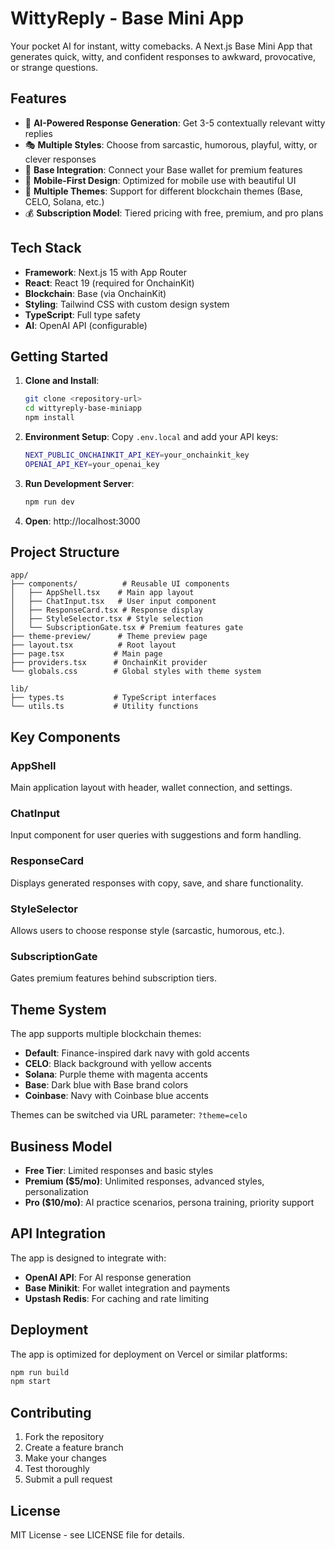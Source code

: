 # WittyReply - Base Mini App

Your pocket AI for instant, witty comebacks. A Next.js Base Mini App that generates quick, witty, and confident responses to awkward, provocative, or strange questions.

## Features

- 🤖 **AI-Powered Response Generation**: Get 3-5 contextually relevant witty replies
- 🎭 **Multiple Styles**: Choose from sarcastic, humorous, playful, witty, or clever responses
- 💎 **Base Integration**: Connect your Base wallet for premium features
- 📱 **Mobile-First Design**: Optimized for mobile use with beautiful UI
- 🎨 **Multiple Themes**: Support for different blockchain themes (Base, CELO, Solana, etc.)
- 💰 **Subscription Model**: Tiered pricing with free, premium, and pro plans

## Tech Stack

- **Framework**: Next.js 15 with App Router
- **React**: React 19 (required for OnchainKit)
- **Blockchain**: Base (via OnchainKit)
- **Styling**: Tailwind CSS with custom design system
- **TypeScript**: Full type safety
- **AI**: OpenAI API (configurable)

## Getting Started

1. **Clone and Install**:
   ```bash
   git clone <repository-url>
   cd wittyreply-base-miniapp
   npm install
   ```

2. **Environment Setup**:
   Copy `.env.local` and add your API keys:
   ```bash
   NEXT_PUBLIC_ONCHAINKIT_API_KEY=your_onchainkit_key
   OPENAI_API_KEY=your_openai_key
   ```

3. **Run Development Server**:
   ```bash
   npm run dev
   ```

4. **Open**: http://localhost:3000

## Project Structure

```
app/
├── components/          # Reusable UI components
│   ├── AppShell.tsx    # Main app layout
│   ├── ChatInput.tsx   # User input component
│   ├── ResponseCard.tsx # Response display
│   ├── StyleSelector.tsx # Style selection
│   └── SubscriptionGate.tsx # Premium features gate
├── theme-preview/      # Theme preview page
├── layout.tsx          # Root layout
├── page.tsx           # Main page
├── providers.tsx      # OnchainKit provider
└── globals.css        # Global styles with theme system

lib/
├── types.ts           # TypeScript interfaces
└── utils.ts           # Utility functions
```

## Key Components

### AppShell
Main application layout with header, wallet connection, and settings.

### ChatInput
Input component for user queries with suggestions and form handling.

### ResponseCard
Displays generated responses with copy, save, and share functionality.

### StyleSelector
Allows users to choose response style (sarcastic, humorous, etc.).

### SubscriptionGate
Gates premium features behind subscription tiers.

## Theme System

The app supports multiple blockchain themes:
- **Default**: Finance-inspired dark navy with gold accents
- **CELO**: Black background with yellow accents
- **Solana**: Purple theme with magenta accents
- **Base**: Dark blue with Base brand colors
- **Coinbase**: Navy with Coinbase blue accents

Themes can be switched via URL parameter: `?theme=celo`

## Business Model

- **Free Tier**: Limited responses and basic styles
- **Premium ($5/mo)**: Unlimited responses, advanced styles, personalization
- **Pro ($10/mo)**: AI practice scenarios, persona training, priority support

## API Integration

The app is designed to integrate with:
- **OpenAI API**: For AI response generation
- **Base Minikit**: For wallet integration and payments
- **Upstash Redis**: For caching and rate limiting

## Deployment

The app is optimized for deployment on Vercel or similar platforms:

```bash
npm run build
npm start
```

## Contributing

1. Fork the repository
2. Create a feature branch
3. Make your changes
4. Test thoroughly
5. Submit a pull request

## License

MIT License - see LICENSE file for details.
